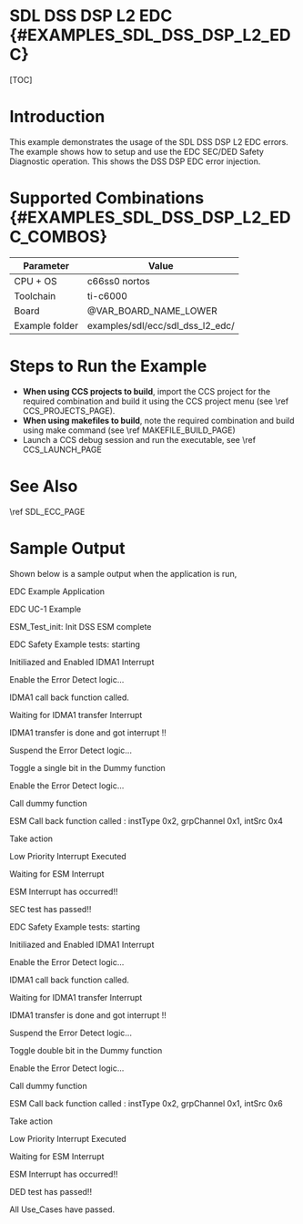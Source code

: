 # SDL DSS DSP L2 EDC {#EXAMPLES_SDL_DSS_DSP_L2_EDC}

[TOC]

# Introduction

This example demonstrates the usage of the SDL DSS DSP L2 EDC errors. The example shows how to setup and use the EDC SEC/DED Safety Diagnostic operation.
This shows the DSS DSP EDC error injection.

# Supported Combinations {#EXAMPLES_SDL_DSS_DSP_L2_EDC_COMBOS}

 Parameter      | Value
 ---------------|-----------
 CPU + OS       | c66ss0 nortos
 Toolchain      | ti-c6000
 Board          | @VAR_BOARD_NAME_LOWER
 Example folder | examples/sdl/ecc/sdl_dss_l2_edc/

# Steps to Run the Example

- **When using CCS projects to build**, import the CCS project for the required combination
  and build it using the CCS project menu (see \ref CCS_PROJECTS_PAGE).
- **When using makefiles to build**, note the required combination and build using
  make command (see \ref MAKEFILE_BUILD_PAGE)
- Launch a CCS debug session and run the executable, see \ref CCS_LAUNCH_PAGE

# See Also

\ref SDL_ECC_PAGE

# Sample Output

Shown below is a sample output when the application is run,

EDC Example Application

EDC UC-1 Example

ESM_Test_init: Init DSS ESM complete

EDC Safety Example tests: starting

Initiliazed and Enabled IDMA1 Interrupt

Enable the Error Detect logic...

IDMA1 call back function called. 

Waiting for IDMA1 transfer Interrupt

IDMA1 transfer is done and got interrupt !!

Suspend the Error Detect logic...

Toggle a single bit in the Dummy function

Enable the Error Detect logic...

Call dummy function

ESM Call back function called : instType 0x2, grpChannel 0x1, intSrc 0x4 
 
Take action 

Low Priority Interrupt Executed

Waiting for ESM Interrupt

ESM Interrupt has occurred!!

SEC test has passed!!

EDC Safety Example tests: starting

Initiliazed and Enabled IDMA1 Interrupt

Enable the Error Detect logic...

IDMA1 call back function called. 

Waiting for IDMA1 transfer Interrupt

IDMA1 transfer is done and got interrupt !!

Suspend the Error Detect logic...

Toggle double bit in the Dummy function

Enable the Error Detect logic...

Call dummy function

ESM Call back function called : instType 0x2, grpChannel 0x1, intSrc 0x6 
 
Take action 

Low Priority Interrupt Executed

Waiting for ESM Interrupt

ESM Interrupt has occurred!!

DED test has passed!!

All Use_Cases have passed. 
